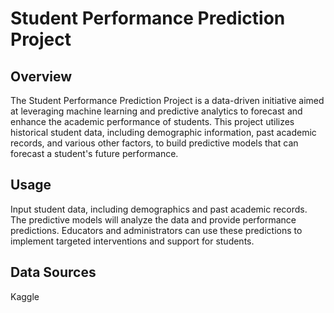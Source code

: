 # Student Performance Prediction Project
## Overview
The Student Performance Prediction Project is a data-driven initiative aimed at leveraging machine learning and predictive analytics to forecast and enhance the academic performance of students. This project utilizes historical student data, including demographic information, past academic records, and various other factors, to build predictive models that can forecast a student's future performance.

## Usage
Input student data, including demographics and past academic records.
The predictive models will analyze the data and provide performance predictions.
Educators and administrators can use these predictions to implement targeted interventions and support for students.

## Data Sources
Kaggle
